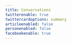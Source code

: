 ```yaml
---
title: Conversations
twitterenable: true
twittercardoptions: summary
articleenabled: false
personenabled: false
facebookenable: true
---
```


